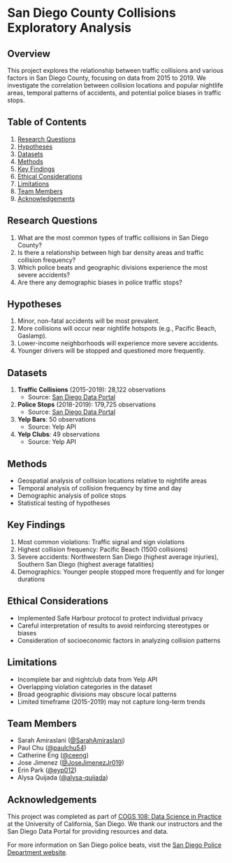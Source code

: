 # San Diego County Collisions Exploratory Analysis

## Overview

This project explores the relationship between traffic collisions and various factors in San Diego County, focusing on data from 2015 to 2019. We investigate the correlation between collision locations and popular nightlife areas, temporal patterns of accidents, and potential police biases in traffic stops.

## Table of Contents

1. [Research Questions](#research-questions)
2. [Hypotheses](#hypotheses)
3. [Datasets](#datasets)
4. [Methods](#methods)
5. [Key Findings](#key-findings)
6. [Ethical Considerations](#ethical-considerations)
7. [Limitations](#limitations)
8. [Team Members](#team-members)
9. [Acknowledgements](#acknowledgements)

## Research Questions

1. What are the most common types of traffic collisions in San Diego County?
2. Is there a relationship between high bar density areas and traffic collision frequency?
3. Which police beats and geographic divisions experience the most severe accidents?
4. Are there any demographic biases in police traffic stops?

## Hypotheses

1. Minor, non-fatal accidents will be most prevalent.
2. More collisions will occur near nightlife hotspots (e.g., Pacific Beach, Gaslamp).
3. Lower-income neighborhoods will experience more severe accidents.
4. Younger drivers will be stopped and questioned more frequently.

## Datasets

1. **Traffic Collisions** (2015-2019): 28,122 observations
   - Source: [San Diego Data Portal](https://data.sandiego.gov/datasets/police-collisions/)
2. **Police Stops** (2018-2019): 179,725 observations
   - Source: [San Diego Data Portal](https://data.sandiego.gov/datasets/police-ripa-stops/)
3. **Yelp Bars**: 50 observations
   - Source: Yelp API
4. **Yelp Clubs**: 49 observations
   - Source: Yelp API

## Methods

- Geospatial analysis of collision locations relative to nightlife areas
- Temporal analysis of collision frequency by time and day
- Demographic analysis of police stops
- Statistical testing of hypotheses

## Key Findings

1. Most common violations: Traffic signal and sign violations
2. Highest collision frequency: Pacific Beach (1500 collisions)
3. Severe accidents: Northwestern San Diego (highest average injuries), Southern San Diego (highest average fatalities)
4. Demographics: Younger people stopped more frequently and for longer durations

## Ethical Considerations

- Implemented Safe Harbour protocol to protect individual privacy
- Careful interpretation of results to avoid reinforcing stereotypes or biases
- Consideration of socioeconomic factors in analyzing collision patterns

## Limitations

- Incomplete bar and nightclub data from Yelp API
- Overlapping violation categories in the dataset
- Broad geographic divisions may obscure local patterns
- Limited timeframe (2015-2019) may not capture long-term trends

## Team Members

- Sarah Amiraslani ([@SarahAmiraslani](https://github.com/SarahAmiraslani))
- Paul Chu ([@paulchu54](https://github.com/paulchu54))
- Catherine Eng ([@ceeng](https://github.com/ceeng))
- Jose Jimenez ([@JoseJimenezJr019](https://github.com/JoseJimenezJr019))
- Erin Park ([@eyp012](https://github.com/eyp012))
- Alysa Quijada ([@alysa-quijada](https://github.com/alysa-quijada))

## Acknowledgements

This project was completed as part of [COGS 108: Data Science in Practice](https://github.com/COGS108) at the University of California, San Diego. We thank our instructors and the San Diego Data Portal for providing resources and data.

For more information on San Diego police beats, visit the [San Diego Police Department website](https://www.sandiego.gov/police/services/divisions).
